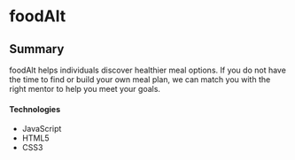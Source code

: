 # foodAlt

Summary
--------------------
foodAlt helps individuals discover healthier meal options. If you do not have the time to find or build your own meal plan, we can match you with the right mentor to help you meet your goals.

#### Technologies

- JavaScript
- HTML5
- CSS3
